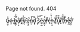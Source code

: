 




Page not found.
404

G̷͍̫͐̇ͅó̷͕̤ ̶̺͑b̵̡̻̈͆͋ͅa̸̗̦͙͋c̶̫̯͌k̸̡̛͉̀̾ ̵̠̂a̶̘̬̭̚ń̴̲͕̍͠d̴̝̥̃ ̷̝̈́͝͠ͅs̷̙̒ȇ̵̺̠͚ä̸͖̯͎́́r̶̜̽̆c̶̝̓ḩ̶͍̫̒͒̈ ̸̥͛̈ḟ̷̥̌̆û̷̮͋͂ͅr̷͓̄̀͠t̴̬̐̏͋h̶̙͊̎ȅ̵͈̪̽r̸̮̯̣̅͑


